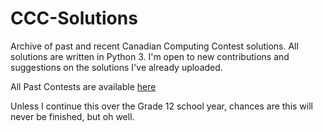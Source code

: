 # CCC-Solutions

Archive of past and recent Canadian Computing Contest solutions. All solutions are written in Python 3. I'm open to new contributions and suggestions on the solutions I've already uploaded.

All Past Contests are available <a href='https://www.cemc.uwaterloo.ca/contests/past_contests.html#ccc'>here</a>

Unless I continue this over the Grade 12 school year, chances are this will never be finished, but oh well.

